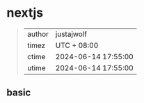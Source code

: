 # nextjs

>|||
>|:---|:---|
>|author|justajwolf|
>|timez|  UTC + 08:00|
>|ctime|  2024-06-14 17:55:00|
>|utime|  2024-06-14 17:55:00|

## basic
